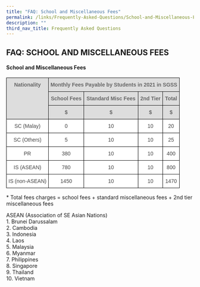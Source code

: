 ```yaml
---
title: "FAQ: School and Miscellaneous Fees"
permalink: /links/Frequently-Asked-Questions/School-and-Miscellaneous-Fees/
description: ""
third_nav_title: Frequently Asked Questions
---
```

## FAQ: SCHOOL AND MISCELLANEOUS FEES

#### School and Miscellaneous Fees

<style type="text/css">
.tg  {border-collapse:collapse;border-spacing:0;}
.tg td{border-color:black;border-style:solid;border-width:1px;font-family:Arial, sans-serif;font-size:14px;
  overflow:hidden;padding:10px 5px;word-break:normal;}
.tg th{border-color:black;border-style:solid;border-width:1px;font-family:Arial, sans-serif;font-size:14px;
  font-weight:normal;overflow:hidden;padding:10px 5px;word-break:normal;}
.tg .tg-a4yv{background-color:#DDD;color:#666;font-weight:bold;text-align:center;vertical-align:top}
.tg .tg-ncov{background-color:#FFF;color:#454545;text-align:center;vertical-align:middle}
</style>
<table class="tg">
<thead>
  <tr>
    <th class="tg-a4yv" rowspan="3">Nationality</th>
    <th class="tg-a4yv" colspan="4">Monthly Fees Payable by Students in 2021 in SGSS</th>
  </tr>
  <tr>
    <th class="tg-a4yv">School Fees</th>
    <th class="tg-a4yv">Standard Misc Fees</th>
    <th class="tg-a4yv">2nd Tier</th>
    <th class="tg-a4yv">Total</th>
  </tr>
  <tr>
    <th class="tg-a4yv">$</th>
    <th class="tg-a4yv">$</th>
    <th class="tg-a4yv">$</th>
    <th class="tg-a4yv">$</th>
  </tr>
</thead>
<tbody>
  <tr>
    <td class="tg-ncov">SC (Malay)</td>
    <td class="tg-ncov">0</td>
    <td class="tg-ncov">10</td>
    <td class="tg-ncov">10</td>
    <td class="tg-ncov">20</td>
  </tr>
  <tr>
    <td class="tg-ncov">SC (Others)</td>
    <td class="tg-ncov">5</td>
    <td class="tg-ncov">10</td>
    <td class="tg-ncov">10</td>
    <td class="tg-ncov">25</td>
  </tr>
  <tr>
    <td class="tg-ncov">PR</td>
    <td class="tg-ncov">380</td>
    <td class="tg-ncov">10</td>
    <td class="tg-ncov">10</td>
    <td class="tg-ncov">400</td>
  </tr>
  <tr>
    <td class="tg-ncov">IS (ASEAN)</td>
    <td class="tg-ncov">780</td>
    <td class="tg-ncov">10</td>
    <td class="tg-ncov">10</td>
    <td class="tg-ncov">800</td>
  </tr>
  <tr>
    <td class="tg-ncov">IS (non-ASEAN)</td>
    <td class="tg-ncov">1450</td>
    <td class="tg-ncov">10</td>
    <td class="tg-ncov">10</td>
    <td class="tg-ncov">1470</td>
  </tr>
</tbody>
</table>
* Total fees charges = school fees + standard miscellaneous fees + 2nd tier miscellaneous fees

ASEAN (Association of SE Asian Nations)<br>
1\. Brunei Darussalam<br>
2\. Cambodia<br>
3\. Indonesia<br>
4\. Laos<br>
5\. Malaysia<br>
6\. Myanmar<br>
7\. Philippines<br>
8\. Singapore<br>
9\. Thailand<br>
10\. Vietnam